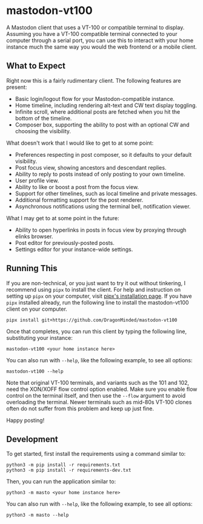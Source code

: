 # mastodon-vt100

A Mastodon client that uses a VT-100 or compatible terminal to display. Assuming you have a VT-100 compatible terminal connected to your computer through a serial port, you can use this to interact with your home instance much the same way you would the web frontend or a mobile client.

## What to Expect

Right now this is a fairly rudimentary client. The following features are present:

- Basic login/logout flow for your Mastodon-compatible instance.
- Home timeline, including rendering alt-text and CW text display toggling.
- Infinite scroll, where additional posts are fetched when you hit the bottom of the timeline.
- Composer box, supporting the ability to post with an optional CW and choosing the visibility.

What doesn't work that I would like to get to at some point:

- Preferences respecting in post composer, so it defaults to your default visibility.
- Post focus view, showing ancestors and descendant replies.
- Ability to reply to posts instead of only posting to your own timeline.
- User profile view.
- Ability to like or boost a post from the focus view.
- Support for other timelines, such as local timeline and private messages.
- Additional formatting support for the post renderer.
- Asynchronous notifications using the terminal bell, notification viewer.

What I may get to at some point in the future:

- Ability to open hyperlinks in posts in focus view by proxying through elinks browser.
- Post editor for previously-posted posts.
- Settings editor for your instance-wide settings.

## Running This

If you are non-technical, or you just want to try it out without tinkering, I recommend using `pipx` to install the client. For help and instruction on setting up `pipx` on your computer, visit [pipx's installation page](https://pipx.pypa.io/stable/installation/). If you have `pipx` installed already, run the following line to install the mastodon-vt100 client on your computer.

```
pipx install git+https://github.com/DragonMinded/mastodon-vt100
```

Once that completes, you can run this client by typing the following line, substituting your instance:

```
mastodon-vt100 <your home instance here>
```

You can also run with `--help`, like the following example, to see all options:

```
mastodon-vt100 --help
```

Note that original VT-100 terminals, and variants such as the 101 and 102, need the XON/XOFF flow control option enabled. Make sure you enable flow control on the terminal itself, and then use the `--flow` argument to avoid overloading the terminal. Newer terminals such as mid-80s VT-100 clones often do not suffer from this problem and keep up just fine.

Happy posting!

## Development

To get started, first install the requirements using a command similar to:

```
python3 -m pip install -r requirements.txt
python3 -m pip install -r requirements-dev.txt
```

Then, you can run the application similar to:

```
python3 -m masto <your home instance here>
```

You can also run with `--help`, like the following example, to see all options:

```
python3 -m masto --help
```
